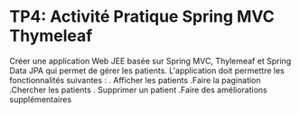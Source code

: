 # TP4: Activité Pratique Spring MVC Thymeleaf
Créer une application Web JEE basée sur Spring MVC, Thylemeaf et Spring Data JPA qui permet de gérer les patients. L'application doit permettre les fonctionnalités suivantes :
. Afficher les patients
.Faire la pagination
.Chercher les patients
. Supprimer un patient
.Faire des améliorations supplémentaires
